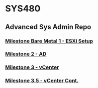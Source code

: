 # SYS480
## Advanced Sys Admin Repo

### [Milestone Bare Metal 1 - ESXi Setup](https://github.com/lpcyber1/SYS480/wiki/Milestone-Bare-Metal-1-%E2%80%90-ESXi-Setup)

### [Milestone 2 - AD](https://github.com/lpcyber1/SYS480/wiki/Milestone-2---AD)

### [Milestone 3 - vCenter](https://github.com/lpcyber1/SYS480/wiki/Milestone-3-%E2%80%90-vCenter)

### [Milestone 3.5 - vCenter Cont.](https://github.com/lpcyber1/SYS480/wiki/Milestone-3.5-%E2%80%90-vCenter-Cont.)
